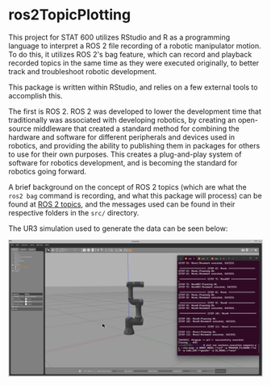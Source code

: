 # ros2TopicPlotting

This project for STAT 600 utilizes RStudio and R as a programming language to interpret a ROS 2 file recording of a robotic manipulator motion. To do this, it utilizes ROS 2's bag feature, which can record and playback recorded topics in the same time as they were executed originally, to better track and troubleshoot robotic development.

This package is written within RStudio, and relies on a few external tools to accomplish this. 

The first is ROS 2. ROS 2 was developed to lower the development time that traditionally was associated with developing robotics, by creating an open-source middleware that created a standard method for combining the hardware and software for different peripherals and devices used in robotics, and providing the ability to publishing them in packages for others to use for their own purposes. This creates a plug-and-play system of software for robotics development, and is becoming the standard for robotics going forward. 

A brief background on the concept of ROS 2 topics (which are what the `ros2 bag` command is recording, and what this package will process) can be found at [ROS 2 topics](https://docs.ros.org/en/humble/Tutorials/Beginner-CLI-Tools/Understanding-ROS2-Topics/Understanding-ROS2-Topics.html), and the messages used can be found in their respective folders in the `src/` directory.

The UR3 simulation used to generate the data can be seen below:

![](vignettes/ur3_move.gif)
